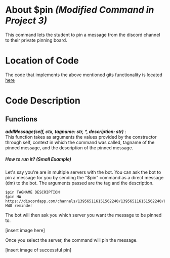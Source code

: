 # About $pin _(Modified Command in Project 3)_
This command lets the student to pin a message from the discord channel to their private pinning board.

# Location of Code
The code that implements the above mentioned gits functionality is located [here](https://github.com/lyonva/ClassMateBot/blob/main/cogs/pinning.py)

# Code Description
## Functions
<em><b> addMessage(self, ctx, tagname: str, *, description: str)</b> </em>: <br>
This function takes as arguments the values provided by the constructor through self, context in which the command was called, tagname of the pinned message, and the description of the pinned message.

##### How to run it? (Small Example)
Let's say you're are in multiple servers with the bot. You can ask the bot to pin a message for you by sending the "$pin" command as a direct message (dm) to the bot. The arguments passed are the tag and the description.
```
$pin TAGNAME DESCRIPTION
$pin HW https://discordapp.com/channels/139565116151562240/139565116151562240/890813190433292298 HW8 reminder
```

The bot will then ask you which server you want the message to be pinned to.

[insert image here]

Once you select the server, the command will pin the message.

[insert image of successful pin]
